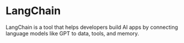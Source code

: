 # LangChain
LangChain is a tool that helps developers build AI apps by connecting language models like GPT to data, tools, and memory.
